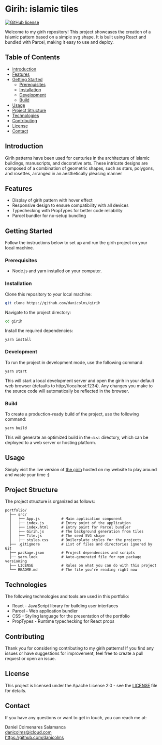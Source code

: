 # Girih: islamic tiles

[![GitHub license](https://img.shields.io/badge/license-Apache%202.0-blue.svg)](https://github.com/danicolms/girih/blob/main/LICENSE)

Welcome to my girih repository! This project showcases the creation of a islamic pattern based on a simple svg shape. It is built using React and bundled with Parcel, making it easy to use and deploy.

## Table of Contents

- [Introduction](#introduction)
- [Features](#features)
- [Getting Started](#getting-started)
  - [Prerequisites](#prerequisites)
  - [Installation](#installation)
  - [Development](#development)
  - [Build](#build)
- [Usage](#usage)
- [Project Structure](#project-structure)
- [Technologies](#technologies)
- [Contributing](#contributing)
- [License](#license)
- [Contact](#contact)

## Introduction

Girih patterns have been used for centuries in the architecture of Islamic buildings, manuscripts, and decorative arts. These intricate designs are composed of a combination of geometric shapes, such as stars, polygons, and rosettes, arranged in an aesthetically pleasing manner

## Features

- Display of girih pattern with hover effect
- Responsive design to ensure compatibility with all devices
- Typechecking with PropTypes for better code reliability
- Parcel bundler for no-setup bundling

## Getting Started

Follow the instructions below to set up and run the girih project on your local machine.

### Prerequisites

- Node.js and yarn installed on your computer.

### Installation

Clone this repository to your local machine:

```bash
git clone https://github.com/danicolms/girih
```

Navigate to the project directory:

```bash
cd girih
```

Install the required dependencies:

```bash
yarn install
```

### Development

To run the project in development mode, use the following command:

```bash
yarn start
```

This will start a local development server and open the girih in your default web browser (defaults to http://localhost:1234). Any changes you make to the source code will automatically be reflected in the browser.

### Build

To create a production-ready build of the project, use the following command:

```bash
yarn build
```

This will generate an optimized build in the `dist` directory, which can be deployed to a web server or hosting platform.

## Usage

Simply visit the live version of [the girih](https://danicolms.github.io/girih/) hosted on my website to play around and waste your time :)

## Project Structure

The project structure is organized as follows:

```
portfolio/
  ├── src/
  │   ├── App.js          # Main application component
  │   ├── index.js        # Entry point of the application
  │   ├── index.html      # Entry point for Parcel bundler
  │   ├── Girih.js        # The background generation from tiles
  │   ├── Tile.js         # The seed SVG shape
  │   ├── styles.css      # Boilerplate styles for the projects
  ├── .gitignore          # List of files and directories ignored by Git
  ├── package.json        # Project dependencies and scripts
  ├── yarn.lock           # Auto-generated file for npm package versioning
  ├── LICENSE             # Rules on what you can do with this project
  └── README.md           # The file you're reading right now
```

## Technologies

The following technologies and tools are used in this portfolio:

- React - JavaScript library for building user interfaces
- Parcel - Web application bundler
- CSS - Styling language for the presentation of the portfolio
- PropTypes - Runtime typechecking for React props

## Contributing

Thank you for considering contributing to my girih patterns! If you find any issues or have suggestions for improvement, feel free to create a pull request or open an issue.

## License

This project is licensed under the Apache License 2.0 - see the [LICENSE](LICENSE) file for details.

## Contact

If you have any questions or want to get in touch, you can reach me at:

Daniel Colmenares Salamanca\
danicolms@icloud.com\
https://github.com/danicolms
